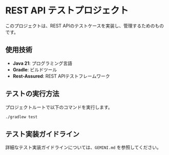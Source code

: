 # REST API テストプロジェクト

このプロジェクトは、REST APIのテストケースを実装し、管理するためのものです。

## 使用技術

- **Java 21**: プログラミング言語
- **Gradle**: ビルドツール
- **Rest-Assured**: REST APIテストフレームワーク

## テストの実行方法

プロジェクトルートで以下のコマンドを実行します。

```bash
./gradlew test
```

## テスト実装ガイドライン

詳細なテスト実装ガイドラインについては、`GEMINI.md` を参照してください。
